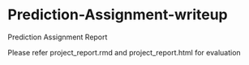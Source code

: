 # Prediction-Assignment-writeup
Prediction Assignment Report 

Please refer project_report.rmd and project_report.html for evaluation
